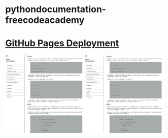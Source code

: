 # pythondocumentation-freecodeacademy

# [GitHub Pages Deployment](https://mariariosnavarro.github.io/pythondocumentation-freecodeacademy/)

<div><img src="readme2.png" width="250px"><img src="readme2.png" width="250px"></div>



